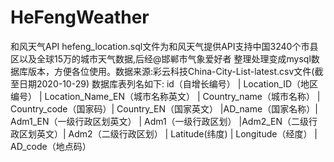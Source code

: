# HeFengWeather
和风天气API hefeng_location.sql文件为和风天气提供API支持中国3240个市县区以及全球15万的城市天气数据,后经@邯郸市气象爱好者 整理处理变成mysql数据库版本，方便各位使用。数据来源:彩云科技China-City-List-latest.csv文件(截至日期2020-10-29) 数据库表列名如下: id（自增长编号） | Location_ID（地区编号） | Location_Name_EN（城市名称英文） | Country_name（城市名称） | Country_code（国家码）| Country_EN（国家英文） |AD_name（国家名称）| Adm1_EN（一级行政区划英文） | Adm1（一级行政区划） |Adm2_EN（二级行政区划英文）| Adm2（二级行政区划） | Latitude(纬度) | Longitude（经度） | AD_code（地点码）
